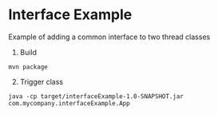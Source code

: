 # Interface Example

Example of adding a common interface to two thread classes

1. Build

```
mvn package
```


2. Trigger class

```
java -cp target/interfaceExample-1.0-SNAPSHOT.jar com.mycompany.interfaceExample.App
```
